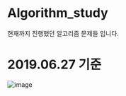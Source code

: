 # Algorithm_study
현재까지 진행했던 알고리즘 문제들 입니다.

# 2019.06.27 기준
![image](https://user-images.githubusercontent.com/47829414/60193285-5c13b580-9872-11e9-99fe-7721c7ed2fe0.png)
